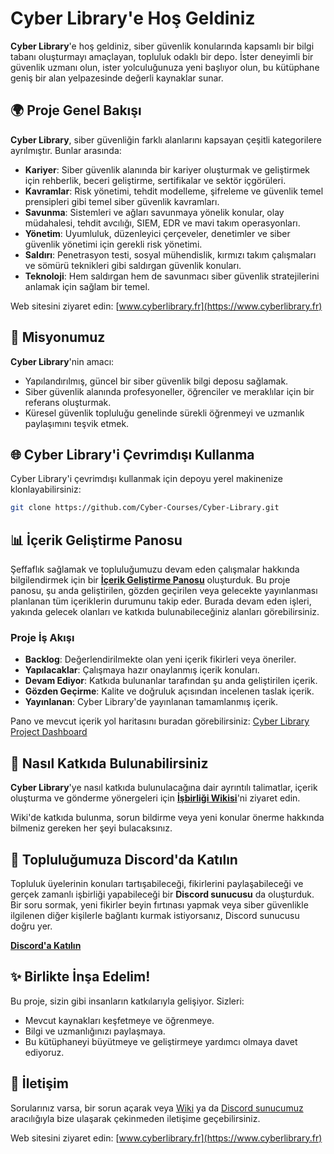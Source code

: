 # Cyber Library'e Hoş Geldiniz

**Cyber Library**'e hoş geldiniz, siber güvenlik konularında kapsamlı bir bilgi tabanı oluşturmayı amaçlayan, topluluk odaklı bir depo. İster deneyimli bir güvenlik uzmanı olun, ister yolculuğunuza yeni başlıyor olun, bu kütüphane geniş bir alan yelpazesinde değerli kaynaklar sunar.

## 🌍 Proje Genel Bakışı

**Cyber Library**, siber güvenliğin farklı alanlarını kapsayan çeşitli kategorilere ayrılmıştır. Bunlar arasında:

- **Kariyer**: Siber güvenlik alanında bir kariyer oluşturmak ve geliştirmek için rehberlik, beceri geliştirme, sertifikalar ve sektör içgörüleri.
- **Kavramlar**: Risk yönetimi, tehdit modelleme, şifreleme ve güvenlik temel prensipleri gibi temel siber güvenlik kavramları.
- **Savunma**: Sistemleri ve ağları savunmaya yönelik konular, olay müdahalesi, tehdit avcılığı, SIEM, EDR ve mavi takım operasyonları.
- **Yönetim**: Uyumluluk, düzenleyici çerçeveler, denetimler ve siber güvenlik yönetimi için gerekli risk yönetimi.
- **Saldırı**: Penetrasyon testi, sosyal mühendislik, kırmızı takım çalışmaları ve sömürü teknikleri gibi saldırgan güvenlik konuları.
- **Teknoloji**: Hem saldırgan hem de savunmacı siber güvenlik stratejilerini anlamak için sağlam bir temel.

Web sitesini ziyaret edin: [www.cyberlibrary.fr](https://www.cyberlibrary.fr)

## 🎯 Misyonumuz

**Cyber Library**'nin amacı:
- Yapılandırılmış, güncel bir siber güvenlik bilgi deposu sağlamak.
- Siber güvenlik alanında profesyoneller, öğrenciler ve meraklılar için bir referans oluşturmak.
- Küresel güvenlik topluluğu genelinde sürekli öğrenmeyi ve uzmanlık paylaşımını teşvik etmek.

## 🌐 Cyber Library'i Çevrimdışı Kullanma

Cyber Library'i çevrimdışı kullanmak için depoyu yerel makinenize klonlayabilirsiniz:

```bash
git clone https://github.com/Cyber-Courses/Cyber-Library.git
```

## 📊 İçerik Geliştirme Panosu

Şeffaflık sağlamak ve topluluğumuzu devam eden çalışmalar hakkında bilgilendirmek için bir **[İçerik Geliştirme Panosu](https://github.com/orgs/Cyber-Courses/projects/1)** oluşturduk. Bu proje panosu, şu anda geliştirilen, gözden geçirilen veya gelecekte yayınlanması planlanan tüm içeriklerin durumunu takip eder. Burada devam eden işleri, yakında gelecek olanları ve katkıda bulunabileceğiniz alanları görebilirsiniz.

### Proje İş Akışı

- **Backlog**: Değerlendirilmekte olan yeni içerik fikirleri veya öneriler.
- **Yapılacaklar**: Çalışmaya hazır onaylanmış içerik konuları.
- **Devam Ediyor**: Katkıda bulunanlar tarafından şu anda geliştirilen içerik.
- **Gözden Geçirme**: Kalite ve doğruluk açısından incelenen taslak içerik.
- **Yayınlanan**: Cyber Library'de yayınlanan tamamlanmış içerik.

Pano ve mevcut içerik yol haritasını buradan görebilirsiniz: [Cyber Library Project Dashboard](https://github.com/orgs/Cyber-Courses/projects/1)

## 📄 Nasıl Katkıda Bulunabilirsiniz

**Cyber Library**'ye nasıl katkıda bulunulacağına dair ayrıntılı talimatlar, içerik oluşturma ve gönderme yönergeleri için **[İşbirliği Wikisi](https://github.com/Cyber-Courses/Cyber-Library/wiki)**'ni ziyaret edin.

Wiki'de katkıda bulunma, sorun bildirme veya yeni konular önerme hakkında bilmeniz gereken her şeyi bulacaksınız.

## 💬 Topluluğumuza Discord'da Katılın

Topluluk üyelerinin konuları tartışabileceği, fikirlerini paylaşabileceği ve gerçek zamanlı işbirliği yapabileceği bir **Discord sunucusu** da oluşturduk. Bir soru sormak, yeni fikirler beyin fırtınası yapmak veya siber güvenlikle ilgilenen diğer kişilerle bağlantı kurmak istiyorsanız, Discord sunucusu doğru yer.

**[Discord'a Katılın](https://discord.gg/a9XwRKxdHf)**

## ✨ Birlikte İnşa Edelim!

Bu proje, sizin gibi insanların katkılarıyla gelişiyor. Sizleri:
- Mevcut kaynakları keşfetmeye ve öğrenmeye.
- Bilgi ve uzmanlığınızı paylaşmaya.
- Bu kütüphaneyi büyütmeye ve geliştirmeye yardımcı olmaya davet ediyoruz.

## 📧 İletişim

Sorularınız varsa, bir sorun açarak veya [Wiki](https://github.com/Cyber-Courses/Cyber-Library/wiki) ya da [Discord sunucumuz](https://discord.gg/a9XwRKxdHf) aracılığıyla bize ulaşarak çekinmeden iletişime geçebilirsiniz.

Web sitesini ziyaret edin: [www.cyberlibrary.fr](https://www.cyberlibrary.fr)